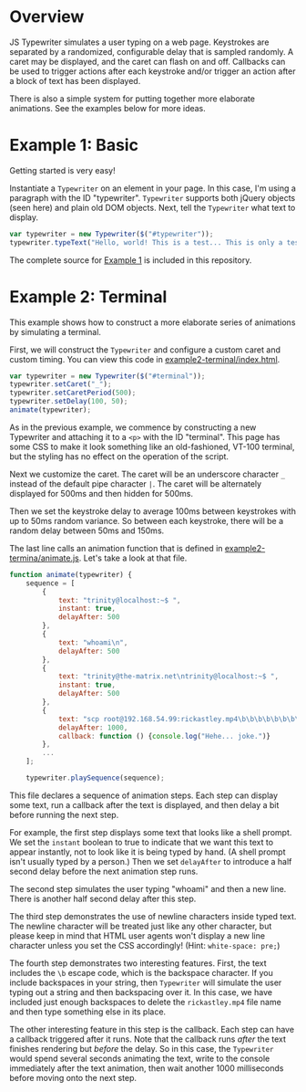 # Overview #

JS Typewriter simulates a user typing on a web page. Keystrokes are separated by a randomized, configurable delay that is sampled randomly. A caret may be displayed, and the caret can flash on and off. Callbacks can be used to trigger actions after each keystroke and/or trigger an action after a block of text has been displayed.

There is also a simple system for putting together more elaborate animations. See the examples below for more ideas.

# Example 1: Basic #

Getting started is very easy!

Instantiate a `Typewriter` on an element in your page. In this case, I'm using a paragraph with the ID "typewriter". `Typewriter` supports both jQuery objects (seen here) and plain old DOM objects. Next, tell the `Typewriter` what text to display.

```javascript
var typewriter = new Typewriter($("#typewriter"));
typewriter.typeText("Hello, world! This is a test... This is only a test.");
```

The complete source for [Example 1](./example1-basic/index.html) is included in this repository.

# Example 2: Terminal #

This example shows how to construct a more elaborate series of animations by simulating a terminal.

First, we will construct the `Typewriter` and configure a custom caret and custom timing. You can view this code in [example2-terminal/index.html](./example2-terminal/index.html).

```javascript
var typewriter = new Typewriter($("#terminal"));
typewriter.setCaret("_");
typewriter.setCaretPeriod(500);
typewriter.setDelay(100, 50);
animate(typewriter);
```

As in the previous example, we commence by constructing a new Typewriter and attaching it to a `<p>` with the ID "terminal". This page has some CSS to make it look something like an old-fashioned, VT-100 terminal, but the styling has no effect on the operation of the script.

Next we customize the caret. The caret will be an underscore character `_` instead of the default pipe character `|`. The caret will be alternately displayed for 500ms and then hidden for 500ms.

Then we set the keystroke delay to average 100ms between keystrokes with up to 50ms random variance. So between each keystroke, there will be a random delay between 50ms and 150ms.

The last line calls an animation function that is defined in [example2-termina/animate.js](./example2-terminal/animate.js). Let's take a look at that file.

```javascript
function animate(typewriter) {
    sequence = [
        {
            text: "trinity@localhost:~$ ",
            instant: true,
            delayAfter: 500
        },
        {
            text: "whoami\n",
            delayAfter: 500
        },
        {
            text: "trinity@the-matrix.net\ntrinity@localhost:~$ ",
            instant: true,
            delayAfter: 500
        },
        {
            text: "scp root@192.168.54.99:rickastley.mp4\b\b\b\b\b\b\b\b\b\b\b\b\b\bvirus.tgz .\n",
            delayAfter: 1000,
            callback: function () {console.log("Hehe... joke.")}
        },
        ...
    ];

    typewriter.playSequence(sequence);
```

This file declares a sequence of animation steps. Each step can display some text, run a callback after the text is displayed, and then delay a bit before running the next step.

For example, the first step displays some text that looks like a shell prompt. We set the `instant` boolean to true to indicate that we want this text to appear instantly, not to look like it is being typed by hand. (A shell prompt isn't usually typed by a person.) Then we set `delayAfter` to introduce a half second delay before the next animation step runs.

The second step simulates the user typing "whoami" and then a new line. There is another half second delay after this step.

The third step demonstrates the use of newline characters inside typed text. The newline character will be treated just like any other character, but please keep in mind that HTML user agents won't display a new line character unless you set the CSS accordingly! (Hint: `white-space: pre;`)

The fourth step demonstrates two interesting features. First, the text includes the `\b` escape code, which is the backspace character. If you include backspaces in your string, then `Typewriter` will simulate the user typing out a string and then backspacing over it. In this case, we have included just enough backspaces to delete the `rickastley.mp4` file name and then type something else in its place.

The other interesting feature in this step is the callback. Each step can have a callback triggered after it runs. Note that the callback runs _after_ the text finishes rendering but _before_ the delay. So in this case, the `Typewriter` would spend several seconds animating the text, write to the console immediately after the text animation, then wait another 1000 milliseconds before moving onto the next step.
